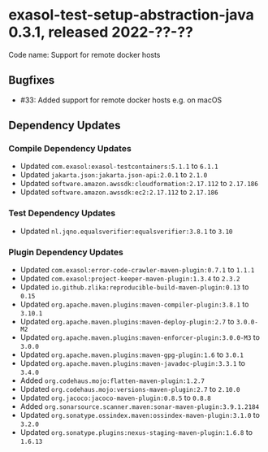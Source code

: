 # exasol-test-setup-abstraction-java 0.3.1, released 2022-??-??

Code name: Support for remote docker hosts

## Bugfixes

* #33: Added support for remote docker hosts e.g. on macOS

## Dependency Updates

### Compile Dependency Updates

* Updated `com.exasol:exasol-testcontainers:5.1.1` to `6.1.1`
* Updated `jakarta.json:jakarta.json-api:2.0.1` to `2.1.0`
* Updated `software.amazon.awssdk:cloudformation:2.17.112` to `2.17.186`
* Updated `software.amazon.awssdk:ec2:2.17.112` to `2.17.186`

### Test Dependency Updates

* Updated `nl.jqno.equalsverifier:equalsverifier:3.8.1` to `3.10`

### Plugin Dependency Updates

* Updated `com.exasol:error-code-crawler-maven-plugin:0.7.1` to `1.1.1`
* Updated `com.exasol:project-keeper-maven-plugin:1.3.4` to `2.3.2`
* Updated `io.github.zlika:reproducible-build-maven-plugin:0.13` to `0.15`
* Updated `org.apache.maven.plugins:maven-compiler-plugin:3.8.1` to `3.10.1`
* Updated `org.apache.maven.plugins:maven-deploy-plugin:2.7` to `3.0.0-M2`
* Updated `org.apache.maven.plugins:maven-enforcer-plugin:3.0.0-M3` to `3.0.0`
* Updated `org.apache.maven.plugins:maven-gpg-plugin:1.6` to `3.0.1`
* Updated `org.apache.maven.plugins:maven-javadoc-plugin:3.3.1` to `3.4.0`
* Added `org.codehaus.mojo:flatten-maven-plugin:1.2.7`
* Updated `org.codehaus.mojo:versions-maven-plugin:2.7` to `2.10.0`
* Updated `org.jacoco:jacoco-maven-plugin:0.8.5` to `0.8.8`
* Added `org.sonarsource.scanner.maven:sonar-maven-plugin:3.9.1.2184`
* Updated `org.sonatype.ossindex.maven:ossindex-maven-plugin:3.1.0` to `3.2.0`
* Updated `org.sonatype.plugins:nexus-staging-maven-plugin:1.6.8` to `1.6.13`
